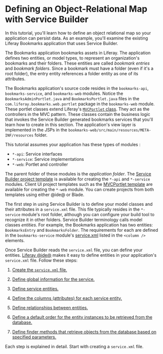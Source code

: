 # Defining an Object-Relational Map with Service Builder [](id=defining-an-object-relational-map-with-service-builder)

In this tutorial, you'll learn how to define an object relational map so your
application can persist data. As an example, you'll examine the existing
Liferay Bookmarks application that uses Service Builder.

The Bookmarks application bookmarks assets in Liferay. The application defines
two entities, or model types, to represent an organization's bookmarks and
their folders. These entities are called *bookmark entries* and *bookmark
folders*. Since a bookmark must have a folder (even if it's a root folder), the
entry entity references a folder entity as one of its attributes. 

The Bookmarks application's source code resides in the `bookmarks-api`,
`bookmarks-service`, and `bookmarks-web` modules. Notice the
`BookmarksAdminPortlet.java` and `BookmarksPortlet.java` files in the
`com.liferay.bookmarks.web.portlet` package in the `bookmarks-web` module.
These portlet classes extend Liferay's
[`MVCPortlet` class](@platform-ref@/7.1-latest/javadocs/portal-kernel/com/liferay/portal/kernel/portlet/bridges/mvc/MVCPortlet.html).
They act as the controllers in the MVC pattern. These classes contain the
business logic that invokes the Service Builder generated bookmarks services
that you'll learn how to create in this section. The application's view layer is
implemented in the JSPs in the
`bookmarks-web/src/main/resources/META-INF/resources` folder.

This tutorial assumes your application has these types of modules :

- `*-api`: Service interfaces
- `*-service`: Service implementations
- `*-web`: Portlet and controller

The parent folder of these modules is the *application folder*. The
[Service Builder project template](/develop/reference/-/knowledge_base/7-1/using-the-service-builder-template)
is available for creating the `*-api` and `*-service` modules. Client UI project
templates such as the
[MVCPortlet template](/develop/reference/-/knowledge_base/7-1/using-the-mvc-portlet-template)
are available for creating the `*-web` module. You can create projects from
both templates using either @ide@ or Blade. 

The first step in using Service Builder is to define your model classes and
their attributes in a `service.xml` file. This file typically resides
in the `*-service` module's root folder, although you can configure your
build tool to recognize it in other folders. Service Builder
terminology calls model classes *entities*. For example, the Bookmarks
application has two entities: `BookmarksEntry` and `BookmarksFolder`. The
requirements for each are defined in the `bookmarks-service` module's
[service.xml](https://github.com/liferay/liferay-portal/blob/master/modules/apps/collaboration/bookmarks/bookmarks-service/service.xml)
listed in the `<column />` elements. 

Once Service Builder reads the `service.xml` file, you can define your entities.
[Liferay @ide@](/develop/tutorials/-/knowledge_base/7-1/liferay-ide)
makes it easy to define entities in your application's `service.xml` file.
Follow these steps:

1. [Create the `service.xml` file.](/develop/tutorials/-/knowledge_base/7-1/creating-the-service-xml-file)

2. [Define global information for the service.](/develop/tutorials/-/knowledge_base/7-1/defining-global-service-information)

3. [Define service entities.](/develop/tutorials/-/knowledge_base/7-1/defining-service-entities) 

4. [Define the columns (attributes) for each service entity.](/develop/tutorials/-/knowledge_base/7-1/defining-the-columns-attributes-for-each-service-entity)

5. [Define relationships between entities.](/develop/tutorials/-/knowledge_base/7-1/defining-relationships-between-service-entities)

6. [Define a default order for the entity instances to be retrieved from the database.](/develop/tutorials/-/knowledge_base/7-1/defining-ordering-of-service-entity-instances) 

7. [Define finder methods that retrieve objects from the database based on specified parameters.](/develop/tutorials/-/knowledge_base/7-1/defining-service-entity-finder-methods)

Each step is explained in detail. Start with creating a `service.xml` file.
